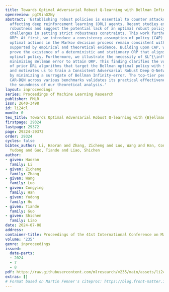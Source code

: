 ```yaml
---
title: Towards Optimal Adversarial Robust Q-learning with Bellman Infinity-error
openreview: pgI9inG2Ny
abstract: 'Establishing robust policies is essential to counter attacks or disturbances
  affecting deep reinforcement learning (DRL) agents. Recent studies explore state-adversarial
  robustness and suggest the potential lack of an optimal robust policy (ORP), posing
  challenges in setting strict robustness constraints. This work further investigates
  ORP: At first, we introduce a consistency assumption of policy (CAP) stating that
  optimal actions in the Markov decision process remain consistent with minor perturbations,
  supported by empirical and theoretical evidence. Building upon CAP, we crucially
  prove the existence of a deterministic and stationary ORP that aligns with the Bellman
  optimal policy. Furthermore, we illustrate the necessity of $L^{\infty}$-norm when
  minimizing Bellman error to attain ORP. This finding clarifies the vulnerability
  of prior DRL algorithms that target the Bellman optimal policy with $L^{1}$-norm
  and motivates us to train a Consistent Adversarial Robust Deep Q-Network (CAR-DQN)
  by minimizing a surrogate of Bellman Infinity-error. The top-tier performance of
  CAR-DQN across various benchmarks validates its practical effectiveness and reinforces
  the soundness of our theoretical analysis.'
layout: inproceedings
series: Proceedings of Machine Learning Research
publisher: PMLR
issn: 2640-3498
id: li24cl
month: 0
tex_title: Towards Optimal Adversarial Robust Q-learning with {B}ellman Infinity-error
firstpage: 29324
lastpage: 29372
page: 29324-29372
order: 29324
cycles: false
bibtex_author: Li, Haoran and Zhang, Zicheng and Luo, Wang and Han, Congying and Hu,
  Yudong and Guo, Tiande and Liao, Shichen
author:
- given: Haoran
  family: Li
- given: Zicheng
  family: Zhang
- given: Wang
  family: Luo
- given: Congying
  family: Han
- given: Yudong
  family: Hu
- given: Tiande
  family: Guo
- given: Shichen
  family: Liao
date: 2024-07-08
address:
container-title: Proceedings of the 41st International Conference on Machine Learning
volume: '235'
genre: inproceedings
issued:
  date-parts:
  - 2024
  - 7
  - 8
pdf: https://raw.githubusercontent.com/mlresearch/v235/main/assets/li24cl/li24cl.pdf
extras: []
# Format based on Martin Fenner's citeproc: https://blog.front-matter.io/posts/citeproc-yaml-for-bibliographies/
---
```

